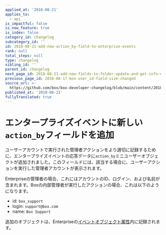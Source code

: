 ```yaml
---
applied_at: '2018-08-21'
applies_to:
  - api
is_impactful: false
is_new_feature: true
is_index: false
category_id: changelog
subcategory_id: ''
id: 2018-08-21-add-new-action_by-field-to-enterprise-events
rank: null
total_steps: null
type: changelog
sibling_id: ''
parent_id: changelog
next_page_id: 2018-08-21-add-new-fields-to-folder-update-and-get-info-endpoints
previous_page_id: 2018-08-17-box-user_id-field-size-changed
source_url: >-
  https://github.com/box/box-developer-changelog/blob/main/content/2018/08-21-add-new-action_by-field-to-enterprise-events.md
published_at: '2018-08-21'
fullyTranslated: true
---
```

# エンタープライズイベントに新しい`action_by`フィールドを追加

ユーザーアカウントで実行された管理者アクションをより適切に記録するために、エンタープライズイベントの応答データに`action_by`ミニユーザーオブジェクトが追加されました。このフィールドには、該当する場合に、ユーザーアクションを実行した管理者アカウントが表示されます。

Enterpriseの管理者の場合、これにはアカウントのID、ログイン、および名前が含まれます。Boxの内部管理者が実行したアクションの場合、これは以下のようになります。

* id: `box_support`
* login: `support@box.com`
* name: `Box Support`

追加のオブジェクトは、Enterpriseの[イベントオブジェクト属性](endpoint://resources/event/)内に記録されます。
